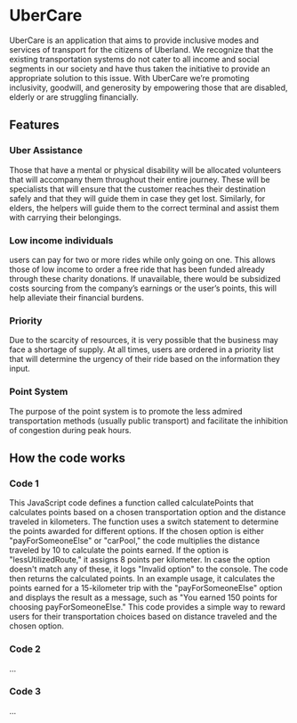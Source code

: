 # UberCare
UberCare is an application that aims to provide inclusive modes and services of transport for the citizens of Uberland. We recognize that the existing transportation systems do not cater to all income and social segments in our society and have thus taken the initiative to provide an appropriate solution to this issue. With UberCare we’re promoting inclusivity, goodwill, and generosity by empowering those that are disabled, elderly or are struggling financially.  

## Features
### Uber Assistance
Those that have a mental or physical disability will be allocated volunteers that will accompany them throughout their entire journey. These will be specialists that will ensure that the customer reaches their destination safely and that they will guide them in case they get lost. Similarly, for elders, the helpers will guide them to the correct terminal and assist them with carrying their belongings.

### Low income individuals
users can pay for two or more rides while only going on one. This allows those of low income to order a free ride that has been funded already through these charity donations. If unavailable, there would be subsidized costs sourcing from the company’s earnings or the user’s points, this will help alleviate their financial burdens.

### Priority
Due to the scarcity of resources, it is very possible that the business may face a shortage of supply. At all times, users are ordered in a priority list that will determine the urgency of their ride based on the information they input.

### Point System
The purpose of the point system is to promote the less admired transportation methods (usually public transport) and facilitate the inhibition of congestion during peak hours.


## How the code works
### Code 1
This JavaScript code defines a function called calculatePoints that calculates points based on a chosen transportation option and the distance traveled in kilometers. The function uses a switch statement to determine the points awarded for different options. If the chosen option is either "payForSomeoneElse" or "carPool," the code multiplies the distance traveled by 10 to calculate the points earned. If the option is "lessUtilizedRoute," it assigns 8 points per kilometer. In case the option doesn't match any of these, it logs "Invalid option" to the console. The code then returns the calculated points. In an example usage, it calculates the points earned for a 15-kilometer trip with the "payForSomeoneElse" option and displays the result as a message, such as "You earned 150 points for choosing payForSomeoneElse." This code provides a simple way to reward users for their transportation choices based on distance traveled and the chosen option.

### Code 2
...

### Code 3
...


